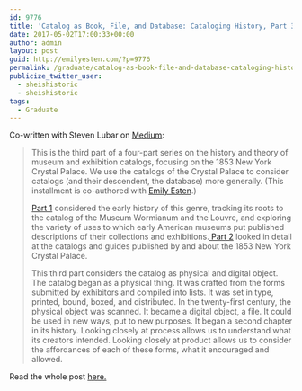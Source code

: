 ```yaml
---
id: 9776
title: 'Catalog as Book, File, and Database: Cataloging History, Part 3'
date: 2017-05-02T17:00:33+00:00
author: admin
layout: post
guid: http://emilyesten.com/?p=9776
permalink: /graduate/catalog-as-book-file-and-database-cataloging-history-part-3/
publicize_twitter_user:
  - sheishistoric
  - sheishistoric
tags:
  - Graduate
---
```

Co-written with Steven Lubar on <a href="https://medium.com/@lubar/catalog-as-book-file-and-database-ac954096152e" target="_blank" rel="noopener noreferrer">Medium</a>:

> This is the third part of a four-part series on the history and theory of museum and exhibition catalogs, focusing on the 1853 New York Crystal Palace. We use the catalogs of the Crystal Palace to consider catalogs (and their descendent, the database) more generally. (This installment is co-authored with <a class="markup--anchor markup--p-anchor" href="https://www.hastac.org/u/sheishistoric" target="_blank" rel="nofollow noopener noreferrer">Emily Esten</a>.)
>
> <p id="f5fc" class="graf graf--p graf-after--figure">
>   <a class="markup--anchor markup--p-anchor" href="https://medium.com/@lubar/cataloging-history-eac876941db6" target="_blank" rel="noopener noreferrer">Part 1</a> considered the early history of this genre, tracking its roots to the catalog of the Museum Wormianum and the Louvre, and exploring the variety of uses to which early American museums put published descriptions of their collections and exhibitions.<a class="markup--anchor markup--p-anchor" href="https://medium.com/@lubar/the-new-york-crystal-palace-catalogs-b09d1f2bd20e" target="_blank" rel="noopener noreferrer"> Part 2</a> looked in detail at the catalogs and guides published by and about the 1853 New York Crystal Palace.
> </p>
>
> <p id="32ee" class="graf graf--p graf-after--p">
>   This third part considers the catalog as physical and digital object. The catalog began as a physical thing. It was crafted from the forms submitted by exhibitors and compiled into lists. It was set in type, printed, bound, boxed, and distributed. In the twenty-first century, the physical object was scanned. It became a digital object, a file. It could be used in new ways, put to new purposes. It began a second chapter in its history. Looking closely at process allows us to understand what its creators intended. Looking closely at product allows us to consider the affordances of each of these forms, what it encouraged and allowed.
> </p>

Read the whole post [here.](https://medium.com/@lubar/catalog-as-book-file-and-database-ac954096152e)
